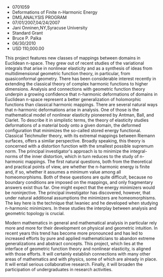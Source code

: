 
* 0701059
* Deformations of Finite n-Harmonic Energy
* DMS,ANALYSIS PROGRAM
* 07/01/2007,04/24/2007
* Jani Onninen,NY,Syracuse University
* Standard Grant
* Bruce P. Palka
* 06/30/2010
* USD 110,000.00

This project features new classes of mappings between domains in Euclidean
n-space. They grew out of recent studies of the variational integrals that arise
in nonlinear elasticity and as a synthesis of ideas from multidimensional
geometric function theory, in particular, from quasiconformal geometry. There
has been considerable interest recently in extending the classical theory of
complex harmonic functions to higher dimensions. Analysis and connections with
geometric function theory underpin a growing confidence that n-harmonic
deformations of domains in Euclidean n-space represent a better generalization
of holomorphic functions than classical harmonic mappings. There are several
natural ways that n-harmonic deformations arise in analysis. One of those is the
mathematical model of nonlinear elasticity pioneered by Antman, Ball, and
Ciarlet. To describe it in simplistic terms, the theory of elasticity studies
deformations of a material body onto a given domain, the deformed configuration
that minimizes the so-called stored energy functional. Classical Teichmuller
theory, with its extremal mappings between Riemann surfaces, offers a similar
perspective. Broadly speaking, this theory is concerned with a distortion
function with the smallest possible supremum norm. The principal investigator's
approach is to minimize the integral-norms of the inner distortion, which in
turn reduces to the study of n-harmonic mappings. The first natural questions,
both from the theoretical and practical points of view, are whether the
n-harmonic energy is finite and, if so, whether it assumes a minimum value among
all homeomorphisms. Both of these questions are quite difficult, because no
boundary conditions are imposed on the mappings, and only fragmentary answers
exist thus far. One might expect that the energy minimizers would be
noninjective. The principal investigator has discovered, however, that under
natural additional assumptions the minimizers are homeomorphisms. The key here
is the technique that Iwaniec and he developed when studying n-harmonic
minimizers. In these studies the interplay between analysis and geometric
topology is crucial.

Modern mathematics in general and mathematical analysis in particular rely more
and more for their development on physical and geometric intuition. In recent
years this trend has become more pronounced and has led to increased efforts by
pure and applied mathematicians to abandon extreme generalizations and abstract
concepts. This project, which lies at the interface of geometric function theory
and nonlinear elasticity, is aligned with those efforts. It will certainly
establish connections with many other areas of mathematics and with physics,
some of which are already in place. It will entail serious collaborative
research. Finally, it will broaden the participation of undergraduates in
research activities.
